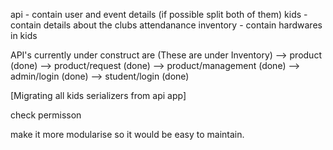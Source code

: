 api - contain user and event details (if possible split both of them)
kids - contain details about the clubs attendanance
inventory - contain hardwares in kids 


API's currently under construct are (These are under Inventory)
            --> product (done)
            --> product/request (done)
            --> product/management (done)
            --> admin/login (done)
            --> student/login (done)

[Migrating all kids serializers from api app]
            

check permisson 

make it more modularise so it would be easy to maintain.